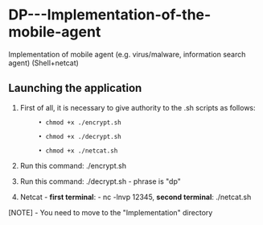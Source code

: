 # DP---Implementation-of-the-mobile-agent
Implementation of mobile agent (e.g. virus/malware, information search agent) (Shell+netcat)

## Launching the application
1. First of all, it is necessary to give authority to the .sh scripts as follows:
   
            • chmod +x ./encrypt.sh
            
            • chmod +x ./decrypt.sh
            
            • chmod +x ./netcat.sh

2. Run this command: ./encrypt.sh
3. Run this command: ./decrypt.sh - phrase is "dp"
4. Netcat - **first terminal**: - nc -lnvp 12345, **second terminal**: ./netcat.sh

[NOTE] - You need to move to the "Implementation" directory
